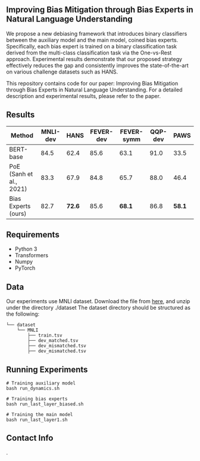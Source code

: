 ## Improving Bias Mitigation through Bias Experts in Natural Language Understanding
We propose a new debiasing framework that introduces binary classifiers between the auxiliary model and the main model, coined bias experts. Specifically, each bias expert is trained on a binary classification task derived from the multi-class classification task via the One-vs-Rest approach. Experimental results demonstrate that our proposed strategy effectively reduces the gap and consistently improves the state-of-the-art on various challenge datasets such as HANS.

This repository contains code for our paper: Improving Bias Mitigation through Bias Experts in Natural Language Understanding. For a detailed description and experimental results, please refer to the paper.

## Results
| Method | MNLI-dev  | HANS | FEVER-dev | FEVER-symm | QQP-dev | PAWS |
| ------------- | ------------- | ------------- | ------------- | ------------- | ------------- | ------------- |
| BERT-base | 84.5 | 62.4 | 85.6 | 63.1 | 91.0 | 33.5 |
| PoE (Sanh et al., 2021)  | 83.3 | 67.9 | 84.8 | 65.7 | 88.0 | 46.4 |
| Bias Experts (ours)  | 82.7 | **72.6** | 85.6 | **68.1** | 86.8 | **58.1** |

## Requirements
- Python 3
- Transformers
- Numpy
- PyTorch

## Data
Our experiments use MNLI dataset. Download the file from [here](https://dl.fbaipublicfiles.com/glue/data/MNLI.zip), and unzip under the directory ./dataset The dataset directory should be structured as the following:
```
└── dataset 
    └── MNLI
        ├── train.tsv
        ├── dev_matched.tsv
        ├── dev_mismatched.tsv
        ├── dev_mismatched.tsv
```

## Running Experiments
    # Training auxiliary model
    bash run_dynamics.sh

    # Training bias experts
    bash run_last_layer_biased.sh

    # Training the main model
    bash run_last_layer1.sh

## Contact Info
.
